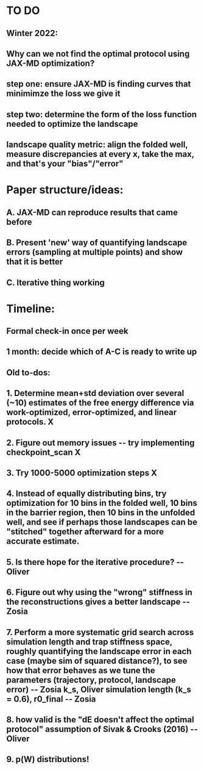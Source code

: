 # TO DO

## Winter 2022:
## Why can we not find the optimal protocol using JAX-MD optimization?
## step one: ensure JAX-MD is finding curves that minimimze the loss we give it
## step two: determine the form of the loss function needed to optimize the landscape
## landscape quality metric: align the folded well, measure discrepancies at every x, take the max, and that's your "bias"/"error"
# Paper structure/ideas:

## A. JAX-MD can reproduce results that came before
## B. Present 'new' way of quantifying landscape errors (sampling at multiple points) and show that it is better
## C. Iterative thing working

# Timeline:

## Formal check-in once per week
## 1 month: decide which of A-C is ready to write up


## Old to-dos:

## 1. Determine mean+std deviation over several (~10) estimates of the free energy difference via work-optimized, error-optimized, and linear protocols. X
## 2. Figure out memory issues -- try implementing checkpoint_scan X
## 3. Try 1000-5000 optimization steps X
## 4. Instead of equally distributing bins, try optimization for 10 bins in the folded well, 10 bins in the barrier region, then 10 bins in the unfolded well, and see if perhaps those landscapes can be "stitched" together afterward for a more accurate estimate. 
## 5. Is there hope for the iterative procedure? -- Oliver
## 6. Figure out why using the "wrong" stiffness in the reconstructions gives a better landscape --Zosia
## 7. Perform a more systematic grid search across simulation length and trap stiffness space, roughly quantifying the landscape error in each case (maybe sim of squared distance?),  to see how that error behaves as we tune the parameters (trajectory, protocol, landscape error) -- Zosia k_s, Oliver simulation length (k_s = 0.6), r0_final -- Zosia
## 8. how valid is the "dE doesn't affect the optimal protocol" assumption of Sivak & Crooks (2016) --Oliver
## 9. p(W) distributions! 
